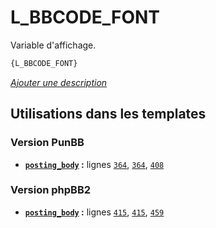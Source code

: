 # L_BBCODE_FONT


Variable d'affichage.

```html
{L_BBCODE_FONT}
```

[*Ajouter une description*](https://fa-tvars.appspot.com/var/L_BBCODE_FONT)

## Utilisations dans les templates

### Version PunBB
* __[`posting_body`](../tpl/var/punbb/posting_body.md#readme) :__ lignes [`364`](../tpl/src/punbb/posting_body.tpl#L364), [`364`](../tpl/src/punbb/posting_body.tpl#L364), [`408`](../tpl/src/punbb/posting_body.tpl#L408)

### Version phpBB2
* __[`posting_body`](../tpl/var/subsilver/posting_body.md#readme) :__ lignes [`415`](../tpl/src/subsilver/posting_body.tpl#L415), [`415`](../tpl/src/subsilver/posting_body.tpl#L415), [`459`](../tpl/src/subsilver/posting_body.tpl#L459)